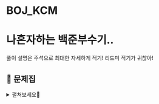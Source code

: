 # BOJ_KCM


# 나혼자하는 백준부수기..
풀이 설명은 주석으로 최대한 자세하게 적기!
리드미 적기가 귀찮아!


## **📕 문제집**

<details>
<summary>펼쳐보세요🤖</summary>
<br>
  
||날짜|알고리즘|출처|문제1|문제2|문제3|문제4|알고리즘설명|
|--|--|--|--|--|--|--|--|--|
|**01**|2023.02.02 ~ 03|구현|백준 |[로봇청소기](https://www.acmicpc.net/problem/14503)|[아기 상어](https://www.acmicpc.net/problem/16236)|[뱀](https://www.acmicpc.net/problem/3190)|[](https://www.acmicpc.net/problem/)|
|**02**|2023.02.07|구현|백준|[구슬탈출](https://www.acmicpc.net/problem/13459)|[](https://www.acmicpc.net/problem/16236)|[](https://www.acmicpc.net/problem/3190)|[](https://www.acmicpc.net/problem/)|
|**03**|2023.02.08|구현|백준|[괄호의 값](https://www.acmicpc.net/problem/2504)|[마법사 상어와 복제](https://www.acmicpc.net/problem/23290)|[감시](https://www.acmicpc.net/problem/15683)|[](https://www.acmicpc.net/problem/)|
|**04**|2023.02.09|DFS(2) + 구현(1)|백준|[](https://www.acmicpc.net/problem/2504)|[마법사 상어와 복제](https://www.acmicpc.net/problem/23290)|[감시](https://www.acmicpc.net/problem/15683)|[](https://www.acmicpc.net/problem/)|
